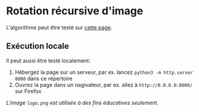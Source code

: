 # Rotation récursive d'image

L'algorithme peut être testé sur [cette page](http://info.usherbrooke.ca/mblondin/ift436/rotation/).

## Exécution locale

Il peut aussi être testé localement:

1. Hébergez la page sur un serveur, par ex. lancez `python3 -m http.server 8000` dans ce répertoire
2. Ouvrez la page dans un nagivateur, par ex. allez à `http://0.0.0.0:8000/` sur Firefox

_L'image `logo.png` est utilisée à des fins éducatives seulement._

